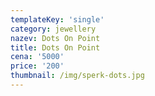 ```yaml
---
templateKey: 'single'
category: jewellery
nazev: Dots On Point
title: Dots On Point
cena: '5000'
price: '200'
thumbnail: /img/sperk-dots.jpg
---
```

